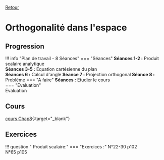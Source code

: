 [Retour](../../Chap.md)
# Orthogonalité dans l'espace

## Progression
!!! info "Plan de travail - 8 Séances"
    === "Séances" 
        **Séances 1-2 :** Produit scalaire analytique    
        **Séances 3-5 :** Equation cartésienne du plan  
        **Séances 6 :** Calcul d'angle
        **Séance 7 :** Projection orthogonal
        **Séance 8 :** Problème
    === "A faire"
        **Séances :** Etudier le cours     
    === "Evaluation"  
        Evaluation 
        <!--   Travail de groupe 108p374-->
        <!--   Travail de groupe 114-115p377-->

    
## Cours 
[cours Chap8](./Cours_Chap8.pdf){:target="_blank"}

## Exercices

!!! question " Produit scalaire:"
    === "Exercices :" 
         N°22-30 p102  
         N°65 p105

         
